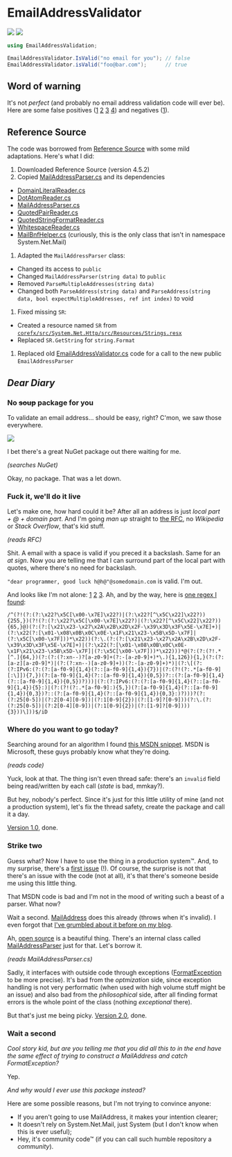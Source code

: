 # EmailAddressValidator

[![][build-img]][build]
[![][nuget-img]][nuget]

[build]:     https://ci.appveyor.com/project/TallesL/EmailAddressValidator
[build-img]: https://ci.appveyor.com/api/projects/status/github/tallesl/EmailAddressValidator

[nuget]:     http://badge.fury.io/nu/EmailAddressValidator
[nuget-img]: https://badge.fury.io/nu/EmailAddressValidator.png

```cs
using EmailAddressValidation;

EmailAddressValidator.IsValid("no email for you"); // false
EmailAddressValidator.isValid("foo@bar.com");      // true
```

## Word of warning

It's not *perfect* (and probably no email address validation code will ever be). Here are some false positives ([1][falsepositive-1] [2][falsepositive-2] [3][falsepositive-3] [4][falsepositive-4]) and negatives ([1][falsenegative]).

[falsenegative]: EmailAddressValidator.Tests/CodeFool.cs#L46

[falsepositive-1]: EmailAddressValidator.Tests/CodeFool.cs#L54
[falsepositive-2]: EmailAddressValidator.Tests/Msdn.cs#L28
[falsepositive-3]: EmailAddressValidator.Tests/SembianceEmailValidator.cs#L59
[falsepositive-4]: EmailAddressValidator.Tests/Wikipedia.cs#L44

## Reference Source

The code was borrowed from [Reference Source][Reference Source] with some mild adaptations.
Here's what I did:

1. Downloaded Reference Source (version 4.5.2)
1. Copied [MailAddressParser.cs][MailAddressParser.cs] and its dependencies
 * [DomainLiteralReader.cs][DomainLiteralReader.cs]
 * [DotAtomReader.cs][DotAtomReader.cs]
 * [MailAddressParser.cs][MailAddressParser.cs]
 * [QuotedPairReader.cs][QuotedPairReader.cs]
 * [QuotedStringFormatReader.cs][QuotedStringFormatReader.cs]
 * [WhitespaceReader.cs][WhitespaceReader.cs]
 * [MailBnfHelper.cs][MailBnfHelper.cs] (curiously, this is the only class that isn't in namespace System.Net.Mail)
1. Adapted the `MailAddressParser` class:
 * Changed its access to `public`
 * Changed `MailAddressParser(string data)` to `public`
 * Removed `ParseMultipleAddresses(string data)`
 * Changed both `ParseAddress(string data)` and `ParseAddress(string data, bool expectMultipleAddresses, ref int index)` to void
1. Fixed missing `SR`:
 * Created a resource named `SR` from [`corefx/src/System.Net.Http/src/Resources/Strings.resx`][Strings.resx]
 * Replaced `SR.GetString` for `string.Format`
1. Replaced old [EmailAddressValidator.cs][EmailAddressValidator.cs] code for a call to the new public `EmailAddressParser`

[Reference Source]:            http://referencesource.microsoft.com
[Downloaded Reference Source]: http://referencesource.microsoft.com/download.html

[MailAddressParser.cs]:        http://referencesource.microsoft.com/#System/net/System/Net/mail/MailAddressParser.cs
[DomainLiteralReader.cs]:      http://referencesource.microsoft.com/#System/net/System/Net/mail/DomainLiteralReader.cs
[DotAtomReader.cs]:            http://referencesource.microsoft.com/#System/net/System/Net/mail/DotAtomReader.cs
[MailAddressParser.cs]:        http://referencesource.microsoft.com/#System/net/System/Net/mail/MailAddressParser.cs
[QuotedPairReader.cs]:         http://referencesource.microsoft.com/#System/net/System/Net/mail/QuotedPairReader.cs
[QuotedStringFormatReader.cs]: http://referencesource.microsoft.com/#System/net/System/Net/mail/QuotedStringFormatReader.cs
[WhitespaceReader.cs]:         http://referencesource.microsoft.com/#System/net/System/Net/mail/WhitespaceReader.cs
[MailBnfHelper.cs]:            http://referencesource.microsoft.com/#System/net/System/Net/mail/MailBnfHelper.cs
[Strings.resx]:                https://github.com/dotnet/corefx/blob/master/src/System.Net.Http/src/Resources/Strings.resx

[EmailAddressValidator.cs]: EmailAddressValidator/EmailAddressValidator.cs

## *Dear Diary*

### No <del>soup</del> package for you

To validate an email address... should be easy, right?
C'mon, we saw those everywhere.

[![][invalid]](#)

I bet there's a great NuGet package out there waiting for me.

*(searches NuGet)*

Okay, no package.
That was a let down.

[invalid]: invalid.png

### Fuck it, we'll do it live

Let's make one, how hard could it be?
After all an address is just *local part + @ + domain part*.
And I'm going *man up* straight to [the RFC][rfc], no *Wikipedia* or *Stack Overflow*, that's kid stuff.

*(reads RFC)*

Shit.
A email with a space is valid if you preced it a backslash.
Same for an *at sign*.
Now you are telling me that I can surround part of the local part with quotes, where there's no need for backslash.

`"dear programmer, good luck h@h@"@somedomain.com` is valid.
I'm out.

And looks like I'm not alone: [1][notalone-1] [2][notalone-2] [3][notalone-3].
Ah, and by the way, here is [one regex I found][regex]:

```
/^(?!(?:(?:\x22?\x5C[\x00-\x7E]\x22?)|(?:\x22?[^\x5C\x22]\x22?)){255,})(?!(?:(?:\x22?\x5C[\x00-\x7E]\x22?)|(?:\x22?[^\x5C\x22]\x22?)){65,}@)(?:(?:[\x21\x23-\x27\x2A\x2B\x2D\x2F-\x39\x3D\x3F\x5E-\x7E]+)|(?:\x22(?:[\x01-\x08\x0B\x0C\x0E-\x1F\x21\x23-\x5B\x5D-\x7F]|(?:\x5C[\x00-\x7F]))*\x22))(?:\.(?:(?:[\x21\x23-\x27\x2A\x2B\x2D\x2F-\x39\x3D\x3F\x5E-\x7E]+)|(?:\x22(?:[\x01-\x08\x0B\x0C\x0E-\x1F\x21\x23-\x5B\x5D-\x7F]|(?:\x5C[\x00-\x7F]))*\x22)))*@(?:(?:(?!.*[^.]{64,})(?:(?:(?:xn--)?[a-z0-9]+(?:-[a-z0-9]+)*\.){1,126}){1,}(?:(?:[a-z][a-z0-9]*)|(?:(?:xn--)[a-z0-9]+))(?:-[a-z0-9]+)*)|(?:\[(?:(?:IPv6:(?:(?:[a-f0-9]{1,4}(?::[a-f0-9]{1,4}){7})|(?:(?!(?:.*[a-f0-9][:\]]){7,})(?:[a-f0-9]{1,4}(?::[a-f0-9]{1,4}){0,5})?::(?:[a-f0-9]{1,4}(?::[a-f0-9]{1,4}){0,5})?)))|(?:(?:IPv6:(?:(?:[a-f0-9]{1,4}(?::[a-f0-9]{1,4}){5}:)|(?:(?!(?:.*[a-f0-9]:){5,})(?:[a-f0-9]{1,4}(?::[a-f0-9]{1,4}){0,3})?::(?:[a-f0-9]{1,4}(?::[a-f0-9]{1,4}){0,3}:)?)))?(?:(?:25[0-5])|(?:2[0-4][0-9])|(?:1[0-9]{2})|(?:[1-9]?[0-9]))(?:\.(?:(?:25[0-5])|(?:2[0-4][0-9])|(?:1[0-9]{2})|(?:[1-9]?[0-9]))){3}))\]))$/iD 
```

[rfc]:        https://tools.ietf.org/html/rfc3696#section-3
[notalone-1]: http://haacked.com/archive/2007/08/21/i-knew-how-to-validate-an-email-address-until-i.aspx
[notalone-2]: http://girders.org/blog/2013/01/31/dont-rfc-validate-email-addresses
[notalone-3]: http://regular-expressions.info/email.html
[regex]:      https://fightingforalostcause.net/content/misc/2006/compare-email-regex.php

### Where do you want to go today?

Searching around for an algorithm I found [this MSDN snippet][msdn].
MSDN is Microsoft, these guys probably know what they're doing.

*(reads code)*

Yuck, look at that.
The thing isn't even thread safe: there's an `invalid` field being read/written by each call (*state* is bad, mmkay?).

But hey, nobody's perfect.
Since it's just for this little utility of mine (and not a production system), let's fix the thread safety, create the package and call it a day.

[Version 1.0][1.0], done. 

[msdn]: https://msdn.microsoft.com/library/01escwtf.aspx
[1.0]:  https://github.com/tallesl/EmailAddressValidator/releases/tag/1.0.0

### Strike two

Guess what?
Now I have to use the thing in a production system™.
And, to my surprise, there's a [first issue][#1] (!).
Of course, the surprise is not that there's an issue with the code (not at all), it's that there's someone beside me using this little thing.

That MSDN code is bad and I'm not in the mood of writing such a beast of a parser.
What now?

Wait a second.
[MailAddress][MailAddress] does this already (throws when it's invalid).
I even forgot that [I've grumbled about it before on my blog][blog].

Ah, [open source][open source] is a beautiful thing.
There's an internal class called [MailAddressParser][MailAddressParser] just for that.
Let's borrow it.

*(reads MailAddressParser.cs)*

Sadly, it interfaces with outside code through exceptions ([FormatException][FormatException] to be more precise).
It's bad from the *optmization* side, since exception handling is not very performatic (when used with high volume stuff might be an issue) and also bad from the *philosophical* side, after all finding format errors is the whole point of the class (nothing *exceptional* there).

But that's just me being picky.
[Version 2.0][2.0], done.

[#1]:                https://github.com/tallesl/EmailAddressValidator/issues/1
[MailAddress]:       https://msdn.microsoft.com/library/system.net.mail.mailaddress.aspx
[blog]:              https://blog.talles.me/just-put-it-in-the-framework.html
[open source]:       http://referencesource.microsoft.com
[MailAddressParser]: http://referencesource.microsoft.com/#System/net/System/Net/mail/MailAddressParser.cs
[FormatException]:   https://msdn.microsoft.com/library/system.formatexception.aspx
[2.0]:               https://github.com/tallesl/EmailAddressValidator/releases/tag/2.0.0

### Wait a second

*Cool story kid, but are you telling me that you did all this to in the end have the same effect of trying to construct a MailAddress and catch FormatException?*

Yep.

*And why would I ever use this package instead?*

Here are some possible reasons, but I'm not trying to convince anyone:

* If you aren't going to use MailAddress, it makes your intention clearer;
* It doesn't rely on System.Net.Mail, just System (but I don't know when this is ever useful);
* Hey, it's community code™ (if you can call such humble repository a *community*).
